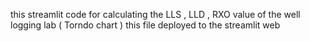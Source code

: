 this streamlit code for calculating the LLS , LLD , RXO value of the well logging lab ( Torndo chart ) 
this file deployed  to the streamlit web 

